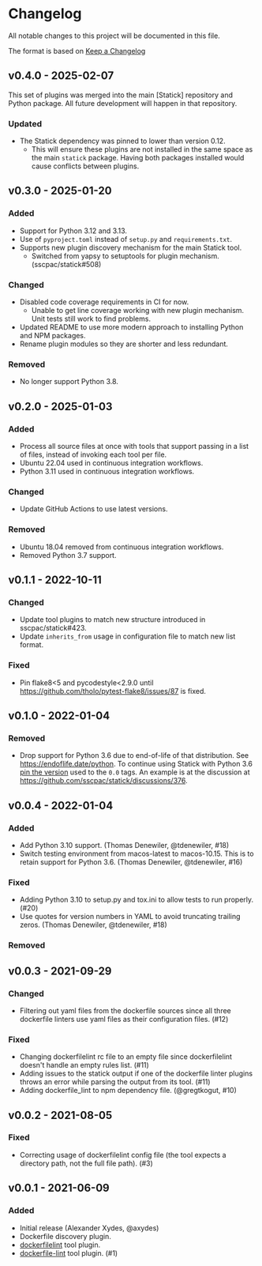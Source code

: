 # Changelog

All notable changes to this project will be documented in this file.

The format is based on [Keep a Changelog](https://keepachangelog.com/en/1.0.0/)

## v0.4.0 - 2025-02-07

This set of plugins was merged into the main [Statick] repository and Python package.
All future development will happen in that repository.

### Updated

- The Statick dependency was pinned to lower than version 0.12.
  - This will ensure these plugins are not installed in the same space as the main `statick` package.
    Having both packages installed would cause conflicts between plugins.

## v0.3.0 - 2025-01-20

### Added

- Support for Python 3.12 and 3.13.
- Use of `pyproject.toml` instead of `setup.py` and `requirements.txt`.
- Supports new plugin discovery mechanism for the main Statick tool.
  - Switched from yapsy to setuptools for plugin mechanism. (sscpac/statick#508)

### Changed

- Disabled code coverage requirements in CI for now.
  - Unable to get line coverage working with new plugin mechanism.
    Unit tests still work to find problems.
- Updated README to use more modern approach to installing Python and NPM packages.
- Rename plugin modules so they are shorter and less redundant.

### Removed

- No longer support Python 3.8.

## v0.2.0 - 2025-01-03

### Added

- Process all source files at once with tools that support passing in a list of files, instead of invoking each tool
  per file.
- Ubuntu 22.04 used in continuous integration workflows.
- Python 3.11 used in continuous integration workflows.

### Changed

- Update GitHub Actions to use latest versions.

### Removed

- Ubuntu 18.04 removed from continuous integration workflows.
- Removed Python 3.7 support.

## v0.1.1 - 2022-10-11

### Changed

- Update tool plugins to match new structure introduced in sscpac/statick#423.
- Update `inherits_from` usage in configuration file to match new list format.

### Fixed

- Pin flake8<5 and pycodestyle<2.9.0 until <https://github.com/tholo/pytest-flake8/issues/87> is fixed.

## v0.1.0 - 2022-01-04

### Removed

- Drop support for Python 3.6 due to end-of-life of that distribution.
  See <https://endoflife.date/python>.
  To continue using Statick with Python 3.6 [pin the version](https://pip.pypa.io/en/stable/user_guide/)
  used to the `0.0` tags.
  An example is at the discussion at <https://github.com/sscpac/statick/discussions/376>.

## v0.0.4 - 2022-01-04

### Added

- Add Python 3.10 support. (Thomas Denewiler, @tdenewiler, #18)
- Switch testing environment from macos-latest to macos-10.15.
  This is to retain support for Python 3.6. (Thomas Denewiler, @tdenewiler, #16)

### Fixed

- Adding Python 3.10 to setup.py and tox.ini to allow tests to run properly. (#20)
- Use quotes for version numbers in YAML to avoid truncating trailing zeros. (Thomas Denewiler, @tdenewiler, #18)

### Removed

## v0.0.3 - 2021-09-29

### Changed

- Filtering out yaml files from the dockerfile sources since all three dockerfile linters
  use yaml files as their configuration files. (#12)

### Fixed

- Changing dockerfilelint rc file to an empty file since dockerfilelint doesn't handle an empty rules list. (#11)
- Adding issues to the statick output if one of the dockerfile linter plugins throws an error while parsing
  the output from its tool. (#11)
- Adding dockerfile_lint to npm dependency file. (@gregtkogut, #10)

## v0.0.2 - 2021-08-05

### Fixed

- Correcting usage of dockerfilelint config file
  (the tool expects a directory path, not the full file path). (#3)

## v0.0.1 - 2021-06-09

### Added

- Initial release (Alexander Xydes, @axydes)
- Dockerfile discovery plugin.
- [dockerfilelint](https://github.com/replicatedhq/dockerfilelint) tool plugin.
- [dockerfile-lint](https://github.com/projectatomic/dockerfile_lint) tool plugin. (#1)
